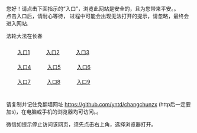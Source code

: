 您好！请点击下面指示的“入口”，浏览此网站是安全的，且为您带来平安。。 <br/>
点击入口后，请耐心等待， 过程中可能会出现无法打开的提示，请忽略，最终会进入网站. </br>

法轮大法在长春<br/>
<div style="padding:10px"><a style="margin:20px" target="_blank" href="https://d1fz7k7pzxj036.cloudfront.net/2Qpsp?vprnmtgf" id="ccLink1" rel="nofollow">入口1</a> <a target="_blank" style="margin:20px" href="https://d3kfvhypjilfj9.cloudfront.net/2Qpsp?aspqmt" id="ccLink2" rel="nofollow">入口2</a> <a style="margin:20px" target="_blank" href="https://d2x4lqmrlkt3ij.cloudfront.net/2Qpsp?ppngsdeq" id="ccLink3" rel="nofollow">入口3</a></div>

<div style="padding:10px" ><a style="margin:20px" target="_blank" href="https://d1fz7k7pzxj036.cloudfront.net/2Qpsp?vprnmtgf" id="ccLink4" rel="nofollow">入口4</a> <a style="margin:20px" href="https://d3kfvhypjilfj9.cloudfront.net/2Qpsp?aspqmt" target="_blank" id="ccLink5" rel="nofollow">入口5</a> <a style="margin:20px" href="https://d2x4lqmrlkt3ij.cloudfront.net/2Qpsp?ppngsdeq" target="_blank" id="ccLink6" rel="nofollow">入口6</a></div>

<div style="padding:10px"><a style="margin:20px" target="_blank" href="https://d1fz7k7pzxj036.cloudfront.net/2Qpsp?vprnmtgf" id="ccLink7" rel="nofollow">入口7</a> <a style="margin:20px" href="https://d3kfvhypjilfj9.cloudfront.net/2Qpsp?aspqmt" target="_blank" id="ccLink8" rel="nofollow">入口8</a> <a style="margin:20px" target="_blank" href="https://d2x4lqmrlkt3ij.cloudfront.net/2Qpsp?ppngsdeq" id="ccLink9" rel="nofollow">入口9</a></div>

<br/>



请复制并记住免翻墙网址 https://github.com/yntd/changchunzx (http后一定要加s)，在电脑或手机的浏览器均可访问。。<br/>

微信如提示停止访问该网页，须先点击右上角，选择浏览器打开。
